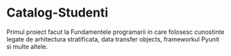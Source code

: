 # Catalog-Studenti
Primul proiect facut la Fundamentele programarii in care folosesc cunostinte legate de arhitectura stratificata, data transfer objects,
frameworkul Pyunit si multe altele.
